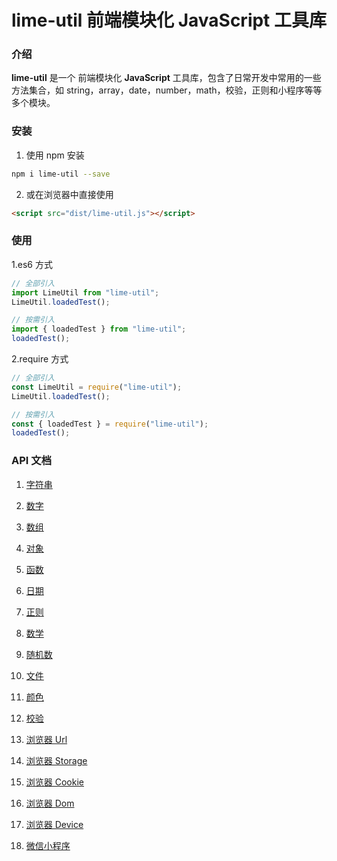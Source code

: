 # lime-util 前端模块化 JavaScript 工具库

### 介绍

**lime-util** 是一个 前端模块化 **JavaScript** 工具库，包含了日常开发中常用的一些方法集合，如 string，array，date，number，math，校验，正则和小程序等等多个模块。

### 安装

1.  使用 npm 安装

```bash
npm i lime-util --save
```

2.  或在浏览器中直接使用

```html
<script src="dist/lime-util.js"></script>
```

### 使用

1.es6 方式

```javascript
// 全部引入
import LimeUtil from "lime-util";
LimeUtil.loadedTest();

// 按需引入
import { loadedTest } from "lime-util";
loadedTest();
```

2.require 方式

```javascript
// 全部引入
const LimeUtil = require("lime-util");
LimeUtil.loadedTest();

// 按需引入
const { loadedTest } = require("lime-util");
loadedTest();
```

### API 文档

1. [字符串](https://github.com/qq575792372/lime-util/blob/master/doc/string.md)
2. [数字](https://github.com/qq575792372/lime-util/blob/master/doc/number.md)
3. [数组](https://github.com/qq575792372/lime-util/blob/master/doc/array.md)
4. [对象](https://github.com/qq575792372/lime-util/blob/master/doc/object.md)
5. [函数](https://github.com/qq575792372/lime-util/blob/master/doc/function.md)

6. [日期](https://github.com/qq575792372/lime-util/blob/master/doc/date.md)
7. [正则](https://github.com/qq575792372/lime-util/blob/master/doc/regexp.md)

8. [数学](https://github.com/qq575792372/lime-util/blob/master/doc/math.md)

9. [随机数](https://github.com/qq575792372/lime-util/blob/master/doc/random.md)

10. [文件](https://github.com/qq575792372/lime-util/blob/master/doc/file.md)

11. [颜色](https://github.com/qq575792372/lime-util/blob/master/doc/color.md)

12. [校验](https://github.com/qq575792372/lime-util/blob/master/doc/validate.md)

13. [浏览器 Url](https://github.com/qq575792372/lime-util/blob/master/doc/browser-url.md)
14. [浏览器 Storage](https://github.com/qq575792372/lime-util/blob/master/doc/browser-storage.md)
15. [浏览器 Cookie](https://github.com/qq575792372/lime-util/blob/master/doc/browser-cookie.md)
16. [浏览器 Dom](https://github.com/qq575792372/lime-util/blob/master/doc/browser-dom.md)
17. [浏览器 Device](https://github.com/qq575792372/lime-util/blob/master/doc/browser-device.md)

18. [微信小程序](https://github.com/qq575792372/lime-util/blob/master/doc/xcx.md)
